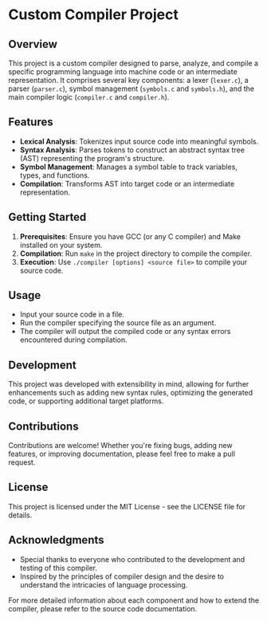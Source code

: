 # Custom Compiler Project

## Overview
This project is a custom compiler designed to parse, analyze, and compile a specific programming language into machine code or an intermediate representation. It comprises several key components: a lexer (`lexer.c`), a parser (`parser.c`), symbol management (`symbols.c` and `symbols.h`), and the main compiler logic (`compiler.c` and `compiler.h`).

## Features
- **Lexical Analysis**: Tokenizes input source code into meaningful symbols.
- **Syntax Analysis**: Parses tokens to construct an abstract syntax tree (AST) representing the program's structure.
- **Symbol Management**: Manages a symbol table to track variables, types, and functions.
- **Compilation**: Transforms AST into target code or an intermediate representation.

## Getting Started
1. **Prerequisites**: Ensure you have GCC (or any C compiler) and Make installed on your system.
2. **Compilation**: Run `make` in the project directory to compile the compiler.
3. **Execution**: Use `./compiler [options] <source file>` to compile your source code.

## Usage
- Input your source code in a file.
- Run the compiler specifying the source file as an argument.
- The compiler will output the compiled code or any syntax errors encountered during compilation.

## Development
This project was developed with extensibility in mind, allowing for further enhancements such as adding new syntax rules, optimizing the generated code, or supporting additional target platforms.

## Contributions
Contributions are welcome! Whether you're fixing bugs, adding new features, or improving documentation, please feel free to make a pull request.

## License
This project is licensed under the MIT License - see the LICENSE file for details.

## Acknowledgments
- Special thanks to everyone who contributed to the development and testing of this compiler.
- Inspired by the principles of compiler design and the desire to understand the intricacies of language processing.

For more detailed information about each component and how to extend the compiler, please refer to the source code documentation.
